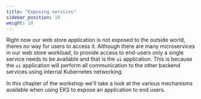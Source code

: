 ```yaml
---
title: "Exposing services"
sidebar_position: 10
weight: 10
---
```


Right now our web store application is not exposed to the outside world, theres no way for users to access it. Although there are many microservices in our web store workload, to provide access to end-users only a single service needs to be available and that is the `ui` application. This is because the `ui` application will perform all communication to the other backend services using internal Kubernetes networking.

In this chapter of the workshop we'll take a look at the various mechanisms available when using EKS to expose an application to end users.
